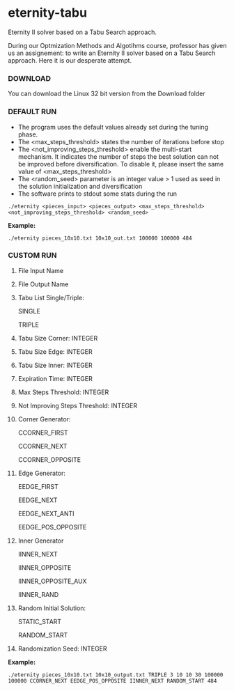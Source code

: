 eternity-tabu
=============

Eternity II solver based on a Tabu Search approach.

During our Optmization Methods and Algotihms course, professor has given us an assignement: to write an Eternity II solver based on a Tabu Search approach. Here it is our desperate attempt. 

### DOWNLOAD

You can download the Linux 32 bit version from the Download folder

### DEFAULT RUN

* The program uses the default values already set during the tuning phase.
* The <max_steps_threshold> states the number of iterations before stop
* The <not_improving_steps_threshold> enable the multi-start mechanism. It indicates the number of steps the best solution can not be improved before diversification. To disable it, please insert the same value of <max_steps_threshold>
* The <random_seed> parameter is an integer value > 1 used as seed in the solution initialization and diversification
* The software prints to stdout some stats during the run  

`./eternity <pieces_input> <pieces_output> <max_steps_threshold> <not_improving_steps_threshold> <random_seed>` 

__Example:__

`./eternity pieces_10x10.txt 10x10_out.txt 100000 100000 484`


### CUSTOM RUN

1. File Input Name

2. File Output Name

3. Tabu List Single/Triple:
    
    SINGLE
    
    TRIPLE

4. Tabu Size Corner: INTEGER

5. Tabu Size Edge: INTEGER

6. Tabu Size Inner: INTEGER

7. Expiration Time: INTEGER

8. Max Steps Threshold: INTEGER

9. Not Improving Steps Threshold: INTEGER

10. Corner Generator:
    
    CCORNER_FIRST
    
    CCORNER_NEXT
    
    CCORNER_OPPOSITE

11. Edge Generator:

    EEDGE_FIRST
    
    EEDGE_NEXT
    
    EEDGE_NEXT_ANTI
    
    EEDGE_POS_OPPOSITE

12. Inner Generator

    IINNER_NEXT
    
    IINNER_OPPOSITE
    
    IINNER_OPPOSITE_AUX
    
    IINNER_RAND

13. Random Initial Solution:

    STATIC_START
    
    RANDOM_START

14. Randomization Seed: INTEGER

__Example:__

`./eternity pieces_10x10.txt 10x10_output.txt TRIPLE 3 10 10 30 100000 100000 CCORNER_NEXT EEDGE_POS_OPPOSITE IINNER_NEXT RANDOM_START 484`